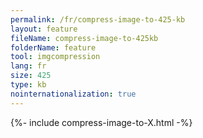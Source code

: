 ```yaml
---
permalink: /fr/compress-image-to-425-kb
layout: feature
fileName: compress-image-to-425kb
folderName: feature
tool: imgcompression
lang: fr
size: 425
type: kb
nointernationalization: true
---
```

{%- include compress-image-to-X.html -%}
      